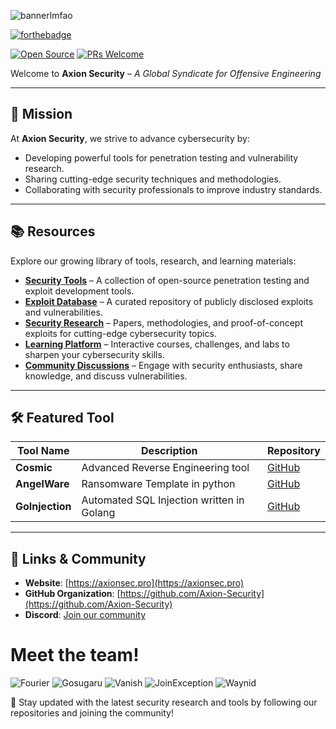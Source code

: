 ![bannerlmfao](https://files.catbox.moe/r2has2.png)


[![forthebadge](https://forthebadge.com/images/badges/works-on-my-machine.svg)](https://forthebadge.com)

[![Open Source](https://badges.frapsoft.com/os/v1/open-source.svg?v=103)](https://opensource.org/)
[![PRs Welcome](https://img.shields.io/badge/PRs-welcome-brightgreen.svg?style=shields)](http://makeapullrequest.com)

Welcome to **Axion Security** – *A Global Syndicate for Offensive Engineering*

---

## 🚀 Mission
At **Axion Security**, we strive to advance cybersecurity by:
- Developing powerful tools for penetration testing and vulnerability research.
- Sharing cutting-edge security techniques and methodologies.
- Collaborating with security professionals to improve industry standards.
---

## 📚 Resources
Explore our growing library of tools, research, and learning materials:

- **[Security Tools](https://www.axionsec.pro/projects)** – A collection of open-source penetration testing and exploit development tools.
- **[Exploit Database](https://www.axionsec.pro/projects)** – A curated repository of publicly disclosed exploits and vulnerabilities.
- **[Security Research](https://www.axionsec.pro/projects)** – Papers, methodologies, and proof-of-concept exploits for cutting-edge cybersecurity topics.
- **[Learning Platform](https://learn.axionsec.pro)** – Interactive courses, challenges, and labs to sharpen your cybersecurity skills.
- **[Community Discussions](https://discord.gg/Qm69uvURsW)** – Engage with security enthusiasts, share knowledge, and discuss vulnerabilities.

---

## 🛠️ Featured Tool

| Tool Name | Description | Repository |
|-----------|-------------|------------|
| **Cosmic** | Advanced Reverse Engineering tool | [GitHub](https://github.com/Axion-Security/Cosmic) |
| **AngelWare** | Ransomware Template in python | [GitHub](https://github.com/Axion-Security/AngelWare) |
| **GoInjection** | Automated SQL Injection written in Golang  | [GitHub](https://github.com/Axion-Security/GoInjection) |


---



## 🔗 Links & Community
- **Website**: [https://axionsec.pro](https://axionsec.pro)
- **GitHub Organization**: [https://github.com/Axion-Security](https://github.com/Axion-Security)
- **Discord**: [Join our community](https://discord.gg/Qm69uvURsW)

# Meet the team!

![Fourier](https://files.catbox.moe/8bzdoh.gif)
![Gosugaru](https://files.catbox.moe/xgg8yx.png)
![Vanish](https://files.catbox.moe/2uraeq.png)
![JoinException](https://files.catbox.moe/sczya3.png)
![Waynid](https://files.catbox.moe/q0bgr7.png)







📢 Stay updated with the latest security research and tools by following our repositories and joining the community!

